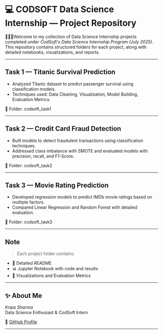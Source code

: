 # 💻 CODSOFT Data Science Internship — Project Repository  

👩🏼‍💼Welcome to my collection of Data Science Internship projects completed under *CodSoft's Data Science Internship Program (July 2025)*.  
This repository contains structured folders for each project, along with detailed notebooks, visualizations, and reports.  

---

## Task 1 — Titanic Survival Prediction  
- Analyzed Titanic dataset to predict passenger survival using classification models.  
- Techniques used: Data Cleaning, Visualization, Model Building, Evaluation Metrics.  

📂 Folder: codsoft_task1

---

## Task 2 — Credit Card Fraud Detection  
- Built models to detect fraudulent transactions using classification techniques.  
- Addressed class imbalance with SMOTE and evaluated models with precision, recall, and F1-Score.  

📂 Folder: codsoft_task2

---

## Task 3 — Movie Rating Prediction  
- Developed regression models to predict IMDb movie ratings based on multiple factors.  
- Compared Linear Regression and Random Forest with detailed evaluation.  

📂 Folder: codsoft_task3

---

## Note  

> Each project folder contains:
- 📄 Detailed README  
- 📊 Jupyter Notebook with code and results  
- 📸 Visualizations and Evaluation Metrics  

---

## ✨ About Me  

*Kripa Sharma*  
Data Science Enthusiast & CodSoft Intern   

🔗 [GitHub Profile](https://github.com/kripa-sharma09)  

---